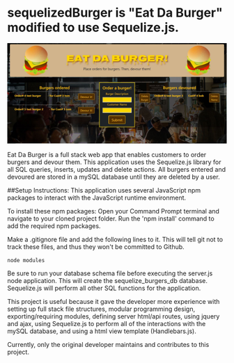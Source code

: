# sequelizedBurger is "Eat Da Burger" modified to use Sequelize.js. 
                            
<img src="public/assets/img/sequelizeBurgers-pic.jpg" alt="seqBurgers-pic"/>

Eat Da Burger is a full stack web app that enables customers to order burgers and devour them. This application uses the Sequelize.js library for all SQL queries, inserts, updates and delete actions. 
All burgers entered and devoured are stored in a mySQL database until they are deleted by a user.  

##Setup Instructions:
This application uses several JavaScript npm packages to interact with the JavaScript runtime environment.

To install these npm packages: Open your Command Prompt terminal and navigate to your cloned project folder. Run the 'npm install' command to add the required npm packages.

Make a .gitignore file and add the following lines to it. This will tell git not to track these files, and thus they won't be committed to Github.
```
node modules
```
Be sure to run your database schema file before executing the server.js node application. 
This will create the sequelize_burgers_db database. Sequelize.js will perform all other SQL functions for the application. 

This project is useful because it gave the developer more experience with setting up full stack file structures, modular programming design, exporting/requiring modules, defining server html/api routes, using jquery and ajax, using Sequelize.js to perform all of the interactions with the mySQL database, and using a html view template (Handlebars.js).     

Currently, only the original developer maintains and contributes to this project.

